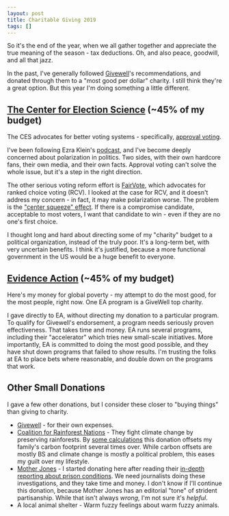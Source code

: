 ```yaml
---
layout: post
title: Charitable Giving 2019
tags: []
---
```


So it's the end of the year, when we all gather together and appreciate the true meaning of the season - tax deductions.  Oh, and also peace, goodwill, and all that jazz.

In the past, I've generally followed [Givewell](https://www.givewell.org/)'s recommendations, and donated through them to a "most good per dollar" charity.  I still think they're a great option.  But this year I'm doing something a little different. 

## [The Center for Election Science](https://www.electionscience.org/) (~45% of my budget)

The CES advocates for better voting systems - specifically, [approval voting](https://www.electionscience.org/library/approval-voting/).

I've been following Ezra Klein's [podcast](https://www.vox.com/ezra-klein-show-podcast), and I've become deeply concerned about polarization in politics.  Two sides, with their own hardcore fans, their own media, and their own facts.  Approval voting can't solve the whole issue, but it's a step in the right direction.  

The other serious voting reform effort is [FairVote](https://www.fairvote.org/), which advocates for ranked choice voting (RCV).  I looked at the case for RCV, and it doesn't address my concern - in fact, it may make polarization worse.  The problem is the ["center squeeze" effect](https://www.electionscience.org/library/the-center-squeeze-effect/).  If there is a compromise candidate, acceptable to most voters, I want that candidate to win - even if they are no one's first choice.  

I thought long and hard about directing some of my "charity" budget to a political organization, instead of the truly poor.  It's a long-term bet, with very uncertain benefits.  I think it's justified, because a more functional government in the US would be a huge benefit to everyone.  

## [Evidence Action](https://www.evidenceaction.org/) (~45% of my budget)

Here's my money for global poverty - my attempt to do the most good, for the most people, right now.  One EA program is a GiveWell top charity.  

I gave directly to EA, without directing my donation to a particular program.  To qualify for Givewell's endorsement, a program needs seriously proven effectiveness.  That takes time and money.  EA runs several programs, including their "accelerator" which tries new small-scale initiatives.  More importantly, EA is committed to doing the most good possible, and they have shut down programs that failed to show results.  I'm trusting the folks at EA to place bets where reasonable, and double down on the programs that work.  

## Other Small Donations

I gave a few other donations, but I consider these closer to "buying things" than giving to charity.  

- [Givewell](https://www.givewell.org/) - for their own expenses.
- [Coalition for Rainforest Nations](https://www.rainforestcoalition.org) - They fight climate change by preserving rainforests.  By [some calculations](https://www.vox.com/future-perfect/2019/12/2/20976180/climate-change-best-charities-effective-philanthropy) this donation offsets my family's carbon footprint several times over.  While carbon offsets are mostly BS and climate change is mostly a political problem, this eases my guilt over my lifestyle.
- [Mother Jones](https://www.motherjones.com/) - I started donating here after reading their [in-depth reporting about prison conditions](https://www.motherjones.com/politics/2016/06/cca-private-prisons-corrections-corporation-inmates-investigation-bauer/).  We need journalists doing these investigations, and they take time and money.  I don't know if I'll continue this donation, because Mother Jones has an editorial "tone" of strident partisanship.  While that isn't always *wrong*, I'm not sure it's *helpful*.
- A local animal shelter - Warm fuzzy feelings about warm fuzzy animals.  

